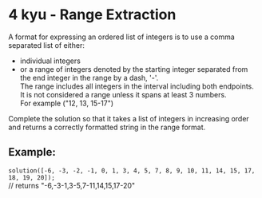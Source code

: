 # 4 kyu - Range Extraction

A format for expressing an ordered list of integers
is to use a comma separated list of either:

- individual integers
- or a range of integers denoted by the starting integer separated from the end integer in the range by a dash, '-'.  
  The range includes all integers in the interval including both endpoints.  
  It is not considered a range unless it spans at least 3 numbers.  
  For example ("12, 13, 15-17")

Complete the solution so that it takes a list of integers in increasing order and returns a correctly formatted string in the range format.

## Example:

`solution([-6, -3, -2, -1, 0, 1, 3, 4, 5, 7, 8, 9, 10, 11, 14, 15, 17, 18, 19, 20]);`  
// returns "-6,-3-1,3-5,7-11,14,15,17-20"

